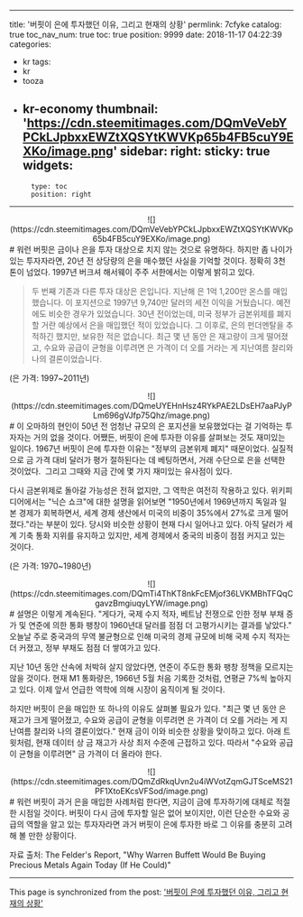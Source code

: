
---
title: '버핏이 은에 투자했던 이유, 그리고 현재의 상황'
permlink: 7cfyke
catalog: true
toc_nav_num: true
toc: true
position: 9999
date: 2018-11-17 04:22:39
categories:
- kr
tags:
- kr
- tooza
- kr-economy
thumbnail: 'https://cdn.steemitimages.com/DQmVeVebYPCkLJpbxxEWZtXQSYtKWVKp65b4FB5cuY9EXKo/image.png'
sidebar:
    right:
        sticky: true
widgets:
    -
        type: toc
        position: right
---


<center>
![](https://cdn.steemitimages.com/DQmVeVebYPCkLJpbxxEWZtXQSYtKWVKp65b4FB5cuY9EXKo/image.png)
</center>
#
워런 버핏은 금이나 은을 투자 대상으로 치지 않는 것으로 유명하다. 하지만 좀 나이가 있는 투자자라면, 20년 전 상당량의 은을 매수했던 사실을 기억할 것이다. 정확히 3천 톤이 넘었다. 1997년 버크셔 해서웨이 주주 서한에서는 이렇게 밝히고 있다. 

>두 번째 기존과 다른 투자 대상은 은입니다. 지난해 은 1억 1,200만 온스를 매입했습니다. 이 포지션으로 1997년 9,740만 달러의 세전 이익을 거뒀습니다. 예전에도 비슷한 경우가 있었습니다. 30년 전이었는데, 미국 정부가 금본위제를 폐지할 거란 예상에서 은을 매입했던 적이 있었습니다. 그 이후로, 은의 펀더멘탈을 추적하긴 했지만, 보유한 적은 없습니다. 최근 몇 년 동안 은 재고량이 크게 떨어졌고, 수요와 공급이 균형을 이루려면 은 가격이 더 오를 거라는 게 지난여름 찰리와 나의 결론이었습니다. 

(은 가격: 1997~2011년) 
<center>
![](https://cdn.steemitimages.com/DQmeUYEHnHsz4RYkPAE2LDsEH7aaPJyPLm696gVJfp75Qhz/image.png)
</center>
#
이 오마하의 현인이 50년 전 엄청난 규모의 은 포지션을 보유했었다는 걸 기억하는 투자자는 거의 없을 것이다. 어쨌든, 버핏이 은에 투자한 이유를 살펴보는 것도 재미있는 일이다. 1967년 버핏이 은에 투자한 이유는 "정부의 금본위제 폐지" 때문이었다. 실질적으로 금 가격 대비 달러가 평가 절하된다는 데 베팅하면서, 거래 수단으로 은을 선택한 것이었다.  
﻿
그리고 그때와 지금 간에 몇 가지 재미있는 유사점이 있다. 

다시 금본위제로 돌아갈 가능성은 전혀 없지만, 그 역학은 여전히 작용하고 있다. 위키피디어에서는 "닉슨 쇼크"에 대한 설명을 읽어보면 "1950년에서 1969년까지 독일과 일본 경제가 회복하면서, 세계 경제 생산에서 미국의 비중이 35%에서 27%로 크게 떨어졌다."라는 부분이 있다. 당시와 비슷한 상황이 현재 다시 일어나고 있다. 아직 달러가 세계 기축 통화 지위를 유지하고 있지만, 세계 경제에서 중국의 비중이 점점 커지고 있는 것이다. 

(은 가격: 1970~1980년) 
<center>
![](https://cdn.steemitimages.com/DQmTi4ThKT8nkFcEMjof36LVKMBhTFQqCgavzBmgiuqyLYW/image.png)
</center>
#
설명은 이렇게 계속된다. "게다가, 국제 수지 적자, 베트남 전쟁으로 인한 정부 부채 증가 및 연준에 의한 통화 팽창이 1960년대 달러를 점점 더 고평가시키는 결과를 낳았다." 오늘날 주로 중국과의 무역 불균형으로 인해 미국의 경제 규모에 비해 국제 수지 적자는 더 커졌고, 정부 부채도 점점 더 쌓여가고 있다. 

지난 10년 동안 산속에 처박혀 살지 않았다면, 연준이 주도한 통화 팽창 정책을 모르지는 않을 것이다.  현재 M1 통화량은, 1966년 5월 처음 기록한 것처럼, 연평균 7%씩 높아지고 있다. 이제 앞서 언급한 역학에 의해 시장이 움직이게 될 것이다. 

하지만 버핏이 은을 매입한 또 하나의 이유도 살펴볼 필요가 있다. "최근 몇 년 동안 은 재고가 크게 떨어졌고, 수요와 공급이 균형을 이루려면 은 가격이 더 오를 거라는 게 지난여름 찰리와 나의 결론이었다." 현재 금이 이와 비슷한 상황을 맞이하고 있다. 아래 트윗처럼, 현재 데이터 상 금 재고가 사상 최저 수준에 근접하고 있다. 따라서 "수요와 공급이 균형을 이루려면" 금 가격이 더 올라야 한다.  
<center>
![](https://cdn.steemitimages.com/DQmZdRkqUvn2u4iWVotZqmGJTSceMS21PF1XtoEKcsVFSod/image.png)
</center>
#
워런 버핏이 과거 은을 매입한 사례처럼 한다면, 지금이 금에 투자하기에 대체로 적절한 시점일 것이다.  버핏이 다시 금에 투자할 일은 없어 보이지만, 이런 단순한 수요와 공급의 역할을 알고 있는 투자자라면 과거 버핏이 은에 투자한 바로 그 이유를 충분히 고려해 볼 만한 상황이다.  

자료 출처: The Felder's Report, "Why Warren Buffett Would Be Buying Precious Metals Again Today (If He Could)"

- - -

This page is synchronized from the post: ['버핏이 은에 투자했던 이유, 그리고 현재의 상황'](https://steemit.com/@pius.pius/7cfyke)
